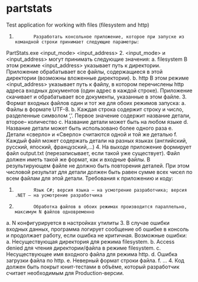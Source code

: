 # partstats
Test application for working with files (filesystem and http)

1.            Разработать консольное приложение, которое при запуске из командной строки принимает следующие параметры:
PartStats.exe <input_mode> <input_address>
2.            <input_mode> и <input_address> могут принимать следующие значения:
a.            filesystem
В этом режиме <input_address> указывает путь к директории. Приложение обрабатывает все файлы, содержащиеся в этой директории (возможны вложенные директории).
b.            http
В этом режиме <input_address> указывает путь к файлу, в котором перечислены http адреса входных документов (один адрес в каждой строке). Приложение скачивает и обрабатывает все документы, указанные в этом файле.
3.            Формат входных файлов один и тот же для обоих режимов запуска:
a.            Файлы в формате UTF-8.
b.            Каждая строка содержит строку и число, разделенные  символом ‘,’. Первое значение содержит название детали, второе– количество
c.             Название детали может быть на любом языке
d.            Название детали может быть использовано более одного раза
e.            Детали «сверло» и «Сверло» считаются одной и той же деталью
f.             Каждый файл может содержать детали на разных языках (английский, русский, япоский, французский,...)
4.            На выходе приложение формирует файл output.txt (перезаписывает, если такой уже существует). Файл должен иметь такой же формат, как и входные файлы. В результирующем файле не должно быть повторения деталей. При этом числовой результат для детали должен быть равен сумме всех  чисел по всем файлам для этой детали.
Требования к приложению и коду:
1.            Язык C#; версия языка – на усмотрение разработчика; версия .NET – на усмотрение разработчика
2.            Обработка файлов в обоих режимах производится параллельно, максимум N файлов одновременно
a.            N конфигурируется в настройках утилиты
3.            В случае ошибки входных данных, программа логирует сообщение об ошибке в консоль и продолжает работу, если ошибка не критичная. Возможные ошибки:
a.            Несуществующая директория для режима filesystem.
b.            Access denied для чтения директории/файла в режиме filesystem.
c.             Несуществующее имя входного файла для режима http.
d.            Ошибка загрузки файла по http.
e.            Неверный формат строки файла.
f.             …
4.            Код должен быть покрыт юнит-тестами в объёме, который разработчик считает необходимым для Production-версии.
